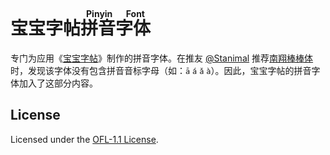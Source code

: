 宝宝字帖<ruby>拼音字体<rt>Pinyin Font</rt></ruby>
===

专门为应用《[宝宝字帖](https://github.com/jaywcjlove/copybook-generator)》制作的拼音字体。在推友 [@Stanimal](https://x.com/N4tli30/status/1814174567524700551) 推荐[南翔棒棒体](https://www.zcool.com.cn/work/ZNDc1MDMzNDA=.html)时，发现该字体没有包含拼音音标字母（如：`ā` `á` `ǎ` `à`）。因此，宝宝字帖的拼音字体加入了这部分内容。


## License

Licensed under the [OFL-1.1 License](https://github.com/jaywcjlove/pinyin-font?tab=OFL-1.1-1-ov-file).
